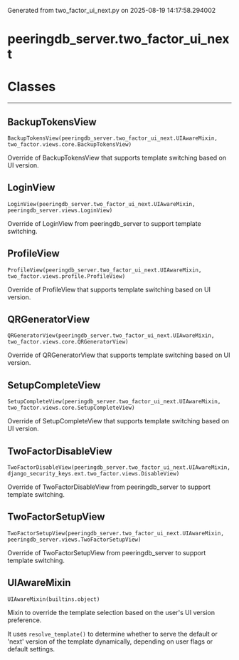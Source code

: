 Generated from two_factor_ui_next.py on 2025-08-19 14:17:58.294002

# peeringdb_server.two_factor_ui_next

# Classes
---

## BackupTokensView

```
BackupTokensView(peeringdb_server.two_factor_ui_next.UIAwareMixin, two_factor.views.core.BackupTokensView)
```

Override of BackupTokensView that supports template switching based on UI version.


## LoginView

```
LoginView(peeringdb_server.two_factor_ui_next.UIAwareMixin, peeringdb_server.views.LoginView)
```

Override of LoginView from peeringdb_server to support template switching.


## ProfileView

```
ProfileView(peeringdb_server.two_factor_ui_next.UIAwareMixin, two_factor.views.profile.ProfileView)
```

Override of ProfileView that supports template switching based on UI version.


## QRGeneratorView

```
QRGeneratorView(peeringdb_server.two_factor_ui_next.UIAwareMixin, two_factor.views.core.QRGeneratorView)
```

Override of QRGeneratorView that supports template switching based on UI version.


## SetupCompleteView

```
SetupCompleteView(peeringdb_server.two_factor_ui_next.UIAwareMixin, two_factor.views.core.SetupCompleteView)
```

Override of SetupCompleteView that supports template switching based on UI version.


## TwoFactorDisableView

```
TwoFactorDisableView(peeringdb_server.two_factor_ui_next.UIAwareMixin, django_security_keys.ext.two_factor.views.DisableView)
```

Override of TwoFactorDisableView from peeringdb_server to support template switching.


## TwoFactorSetupView

```
TwoFactorSetupView(peeringdb_server.two_factor_ui_next.UIAwareMixin, peeringdb_server.views.TwoFactorSetupView)
```

Override of TwoFactorSetupView from peeringdb_server to support template switching.


## UIAwareMixin

```
UIAwareMixin(builtins.object)
```

Mixin to override the template selection based on the user's UI version preference.

It uses `resolve_template()` to determine whether to serve the default or 'next' version
of the template dynamically, depending on user flags or default settings.
